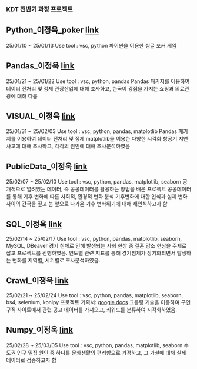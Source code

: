 ### KDT 전반기 과정 프로젝트

## Python_이정욱_poker [link](https://github.com/matdongsan5/Project/tree/main/Python_%EC%9D%B4%EC%A0%95%EC%9A%B1_poker)
25/01/10 ~ 25/01/13
Use tool : vsc, python
파이썬을 이용한 싱글 포커 게임

## Pandas_이정욱 [link](https://github.com/matdongsan5/Project/tree/main/Pandas_%EC%9D%B4%EC%A0%95%EC%9A%B1)
25/01/21 ~ 25/01/22
Use tool : vsc, python, pandas
Pandas 패키지를 이용하여 데이터 전처리 및 정제
관광산업에 대해 조사하고, 한국이 강점을 가지는 쇼핑과 의료관광에 대해 다룸

## VISUAL_이정욱 [link](https://github.com/matdongsan5/Project/tree/main/VISUAL_%EC%9D%B4%EC%A0%95%EC%9A%B1)
25/01/31 ~ 25/02/03
Use tool : vsc, python, pandas, matplotlib
Pandas 패키지를 이용하여 데이터 전처리 및 정제
matplotlib을 이용한 다양한 시각화
항공기 지연사고에 대해 조사하고, 각각의 원인에 대해 조사분석하였음

## PublicData_이정욱 [link](https://github.com/matdongsan5/Project/tree/main/PublicData_%EC%9D%B4%EC%A0%95%EC%9A%B1)
25/02/07 ~ 25/02/10
Use tool : vsc, python, pandas, matplotlib, seaborn
공개적으로 열려있는 데이터, 즉 공공데이터를 활용하는 방법을 배운 프로젝트
공공데이터를 통해 기후 변화에 따른 사회적, 환경적 변화 분석
기후변화에 대한 인식과 실제 변화 사이의 간극을 짚고 눈 앞으로 다가온 기후 변화위기에 대해 재인식하고자 함

## SQL_이정욱 [link](https://github.com/matdongsan5/Project/tree/main/SQL_%EC%9D%B4%EC%A0%95%EC%9A%B1)
25/02/14 ~ 25/02/17
Use tool : vsc, python, pandas, matplotlib, seaborn, MySQL, DBeaver
경기 침체로 인해 발생되는 사회 현상 중 결혼 감소 현상을 주제로 잡고 프로젝트를 진행하였음.
연도별 관련 지표를 통해 경기침체가 장기화되면서 발생하는 변화를 지역별, 시기별로 조사분석하였음.


## Crawl_이정욱 [link](https://github.com/matdongsan5/Project/tree/main/Crawrl_%EC%9D%B4%EC%A0%95%EC%9A%B1)
25/02/21 ~ 25/02/24
Use tool : vsc, python, pandas, matplotlib, seaborn, bs4, selenium, konlpy
프로젝트 기획서: [google docs](https://docs.google.com/document/d/1VBw6FNjgUpdWhrVGxLvp5mgEcmq0Pah0OGtHg1A7qx0/edit?tab=t.0)
크롤링 기술을 이용하여 구인구직 사이트에서 관련 공고 데이터를 가져오고, 키워드를 분류하여 시각화하였음.


## Numpy_이정욱 [link](https://github.com/matdongsan5/Project/tree/main/Numpy_%EC%9D%B4%EC%A0%95%EC%9A%B1)
25/02/28 ~ 25/03/05
Use tool : vsc, python, pandas, matplotlib, seaborn
수도권 인구 밀집 원인 중 하나를 문화생활의 편리함으로 가정하고, 그 가설에 대해 실제 데이터로 검증하고자 함


















